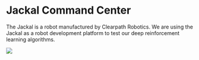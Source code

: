 # Jackal Command Center

The Jackal is a robot manufactured by Clearpath Robotics. We are using the Jackal as a robot development platform to test our deep reinforcement learning algorithms.


![](jackal_command_center.gif)